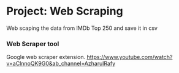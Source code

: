 # Project: Web Scraping
Web scaping the data from IMDb Top 250 and save it in csv

### Web Scraper tool
Google web scraper extension.
https://www.youtube.com/watch?v=aClnnoQK9G0&ab_channel=AzharulRafy

